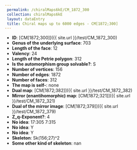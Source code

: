 ```yaml
--- 
 permalink: /chiralMaps6kE/CM_1872_300 
 collection: chiralMaps6kE
 layout: dataEntry
 title: Chiral maps up to 6000 edges - CM[1872;300]
---
```


- **ID**: [CM[1872;300]]({{ site.url }}/test/CM_1872_300)
- **Genus of the underlying surface**: 703
- **Length of the face**: 12
- **Valency**: 24
- **Length of the Petrie polygon**: 312
- **Is the automorphism group solvable?**: S
- **Number of vertices**: 156
- **Number of edges**: 1872
- **Number of faces**: 312
- **The map is self-**: none
- **Dual map**: [CM[1872;382]]({{ site.url }}/test/CM_1872_382)
- **Mirror (enantihomorphic) map**: [CM[1872;321]]({{ site.url }}/test/CM_1872_321)
- **Dual of the mirror image**: [CM[1872;379]]({{ site.url }}/test/CM_1872_379)
- **Z_q-Exponent?**: 4
- **No idea**:  17:305 7:315
- **No idea**: Y
- **No idea**: Y
- **Skeleton**: Sk(156;27)^2
- **Some other kind of skeleton**: nan

